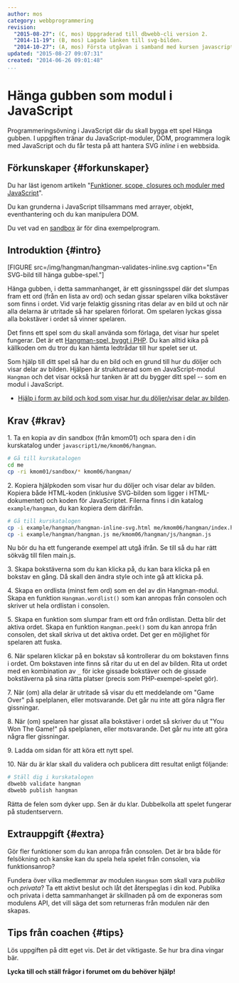 ```yaml
---
author: mos
category: webbprogrammering
revision:
  "2015-08-27": (C, mos) Uppgraderad till dbwebb-cli version 2.
  "2014-11-19": (B, mos) Lagade länken till svg-bilden.
  "2014-10-27": (A, mos) Första utgåvan i samband med kursen javascript1.
updated: "2015-08-27 09:07:31"
created: "2014-06-26 09:01:48"
...
```

Hänga gubben som modul i JavaScript
==================================

Programmeringsövning i JavaScript där du skall bygga ett spel Hänga gubben. I uppgiften tränar du JavaScript-moduler, DOM, programmera logik med JavaScript och du får testa på att hantera SVG *inline* i en webbsida.

<!--more-->


Förkunskaper {#forkunskaper}
-----------------------

Du har läst igenom artikeln "[Funktioner, scope, closures och moduler med JavaScript](kunskap/funktioner-scope-closures-och-moduler-med-javascript)".

Du kan grunderna i JavaScript tillsammans med arrayer, objekt, eventhantering och du kan manipulera DOM.

Du vet vad en [sandbox](uppgift/skapa-din-egen-sandbox-for-javascript-testprogram) är för dina exempelprogram.



Introduktion {#intro}
-----------------------

[FIGURE src=/img/hangman/hangman-validates-inline.svg caption="En SVG-bild till hänga gubbe-spel."]

Hänga gubben, i detta sammanhanget, är ett gissningsspel där det slumpas fram ett ord (från en lista av ord) och sedan gissar spelaren vilka bokstäver som finns i ordet. Vid varje felaktig gissning ritas delar av en bild ut och när alla delarna är utritade så har spelaren förlorat. Om spelaren lyckas gissa alla bokstäver i ordet så vinner spelaren.

Det finns ett spel som du skall använda som förlaga, det visar hur spelet fungerar. Det är ett [Hangman-spel, byggt i PHP](kod-exempel/hangman/playhangman.php). Du kan alltid kika på källkoden om du tror du kan hämta ledtrådar till hur spelet ser ut.

Som hjälp till ditt spel så har du en bild och en grund till hur du döljer och visar delar av bilden. Hjälpen är strukturerad som en JavaScript-modul `Hangman` och det visar också hur tanken är att du bygger ditt spel -- som en modul i JavaScript.

* [Hjälp i form av bild och kod som visar hur du döljer/visar delar av bilden](kod-exempel/hangman-svg/hangman-inline-svg.html).



Krav {#krav}
-----------------------

1\. Ta en kopia av din sandbox (från kmom01) och spara den i din kurskatalog under `javascript1/me/kmom06/hangman`.

```bash
# Gå till kurskatalogen
cd me
cp -ri kmom01/sandbox/* kmom06/hangman/
```

2\. Kopiera hjälpkoden som visar hur du döljer och visar delar av bilden. Kopiera både HTML-koden (inklusive SVG-bilden som ligger i HTML-dokumentet) och koden för JavaScriptet. Filerna finns i din katalog `example/hangman`, du kan kopiera dem därifrån.

```bash
# Gå till kurskatalogen
cp -i example/hangman/hangman-inline-svg.html me/kmom06/hangman/index.html
cp -i example/hangman/hangman.js me/kmom06/hangman/js/hangman.js
```

Nu bör du ha ett fungerande exempel att utgå ifrån. Se till så du har rätt sökväg till filen main.js.

<!-- 3\. Du skall skapa ett spel som fungerar likt PHP-exempel-spelet. Om du är osäker bör du hålla dig till det. Om du vill pröva mer avancerade saker så går det bra. Pröva på. -->

3\. Skapa bokstäverna som du kan klicka på, du kan bara klicka på en bokstav en gång. Då skall den ändra style och inte gå att klicka på.

4\. Skapa en ordlista (minst fem ord) som en del av din Hangman-modul. Skapa en funktion `Hangman.wordlist()` som kan anropas från consolen och skriver ut hela ordlistan i consolen.

5\. Skapa en funktion som slumpar fram ett ord från ordlistan. Detta blir det aktiva ordet. Skapa en funktion `Hangman.peek()` som du kan anropa från consolen, det skall skriva ut det aktiva ordet. Det ger en möjlighet för spelaren att fuska.

6\. När spelaren klickar på en bokstav så kontrollerar du om bokstaven finns i ordet. Om bokstaven inte finns så ritar du ut en del av bilden. Rita ut ordet med en kombination av `_` för icke gissade bokstäver och de gissade bokstäverna på sina rätta platser (precis som PHP-exempel-spelet gör).

7\. När (om) alla delar är utritade så visar du ett meddelande om "Game Over" på spelplanen, eller motsvarande. Det går nu inte att göra några fler gissningar.

8\. När (om) spelaren har gissat alla bokstäver i ordet så skriver du ut "You Won The Game!" på spelplanen, eller motsvarande. Det går nu inte att göra några fler gissningar.

9\. Ladda om sidan för att köra ett nytt spel.

10\. När du är klar skall du validera och publicera ditt resultat enligt följande:

```bash
# Ställ dig i kurskatalogen
dbwebb validate hangman
dbwebb publish hangman
```

Rätta de felen som dyker upp. Sen är du klar. Dubbelkolla att spelet fungerar på studentservern.



Extrauppgift {#extra}
-----------------------

Gör fler funktioner som du kan anropa från consolen. Det är bra både för felsökning och kanske kan du spela hela spelet från consolen, via funktionsanrop?  

Fundera över vilka medlemmar av modulen `Hangman` som skall vara *publika* och *privata*? Ta ett aktivt beslut och låt det återspeglas i din kod. Publika och privata i detta sammanhanget är skillnaden på om de exponeras som modulens API, det vill säga det som returneras från modulen när den skapas.



Tips från coachen {#tips}
-----------------------

Lös uppgiften på ditt eget vis. Det är det viktigaste. Se hur bra dina vingar bär.

**Lycka till och ställ frågor i forumet om du behöver hjälp!**
